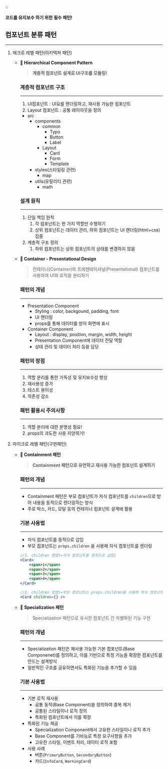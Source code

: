 <aside>
💡

**코드를 유지보수 하기 위한 필수 패턴!**

</aside>

## 컴포넌트 분류 패턴

---

1. 매크로 레벨 패턴(아키텍쳐 패턴)
    - **🎨 Hierarchical Component Pattern**
        
        > **계층적 컴포넌트 설계로 UI구조를 모듈링!**
        > 
        
        ### 계층적 컴포넌트 구조
        
        ---
        
        1. UI컴포넌트 : UI요를 랜더링하고, 재사용 가능한 컴포넌트
        2. Layout 컴포넌트 : 공통 레이아웃을 정의
        - src
            - components
                - common
                    - Typo
                    - Button
                    - Label
                - Layout
                    - Card
                    - Form
                    - Template
            - styles(스타일링 관련)
                - map
            - utils(유틸리티 관련)
                - math
        
        ### 설계 원칙
        
        ---
        
        1. 단일 책임 원칙
            1. 각 컴포넌트는 한 가지 역할만 수행하기
            2. 상위 컴포넌트는 데이터 관리, 하위 컴포넌트는 UI 렌더링(html+css) 집중
        2. 계층적 구조 정의
            1. 하위 컴포넌트는 상위 컴포넌트의 상태를 변경하지 않음
        
    - **🎨 Container - Presentational Design**
        
        > 컨테이너(Container)와 프레젠테이셔널(Presentational) 컴포넌트를 사용하여 UI와 로직을 분리하기
        > 
        
        ### 패턴의 개념
        
        ---
        
        - Presentation Component
            - Styling : color, backgound, padding, font
            - UI 랜더링
            - props를 통해 데이터를 받아 화면에 표시
        - Container Component
            - Layout : display, position, margin, width, height
            - Presentation Component에 데이터 전달 역할
            - 상태 관리 및 데이터 처리 등을 담당
        
        ### 패턴의 장점
        
        ---
        
        1. 역할 분리를 통한 가독성 및 유지보수성 향상
        2. 재사용성 증가
        3. 테스트 용이성
        4. 의존성 감소
        
        ### 패턴 활용시 주의사항
        
        ---
        
        1. 역할 분리에 대한 분명성 필요!
        2. props의 과도한 사용 지양하기!
        
2. 마이크로 레벨 패턴(구현패턴)
    - **🎀 Containment 패턴**
        
        > **Containment 패턴으로 유연하고 재사용 가능한 컴포넌트 설계하기**
        > 
        
        ### 패턴의 개념
        
        ---
        
        - Containment 패턴은 부모 컴포넌트가 자식 컴포넌트를 `children`으로 받아 내용을 동적으로 렌더링하는 방식
        - 주로 박스, 카드, 모달 등의 컨테이너 컴포넌트 설계에 활용
        
        ### 기본 사용법
        
        ---
        
        - 자식 컴포넌트를 동적으로 삽입
        - 부모 컴포넌트는 `props.children` 을 사용해 자식 컴포넌트를 렌더링
        
        ```jsx
        //1. children 방법(=자식 컴포넌트를 동적으로 삽입)
        <Card>
        	<span>1</span>
        	<span>2</span>
        	<span>3</span>
        	<span>4</span>
        </Card>
        
        //2. children 방법(=부모 컴포넌트는 props.children을 사용해 자식 컴포넌트를 렌터링)
        <Card children={} />
        ```
        
    - 🎀 **Specialization** **패턴**
        
        > Specialization 패턴으로 유사한 컴포넌트 간 차별화된 기능 구현
        > 
        
        ### 패턴의 개념
        
        ---
        
        - Specialization 패턴은 재사용 가능한 기본 컴포넌트(Base Componenet)를 정의하고, 이를 기반으로 특정 기능을 확장한 컴포넌트를 만드는 설계방식
        - 일반적인 구조를 공유하면서도 특화된 기능을 추가할 수 있음
        
        ### 기본 사용법
        
        ---
        
        - 기본 로직 재사용
            - 공통 동작(Base Component)을 정의하여 중복 제거
            - 공통된 스타일이나 로직 정의
            - 특화된 컴포넌트에서 이를 확장
        - 특화된 기능 제공
            - Specialization Component에서 고유한 스타일이나 로직 추가
            - Base Component를 기바능로 특정 요구사항을 추가
            - 고유한 스타일, 이벤트 처리, 데이터 로직 포함
        - 사용 사례
            - 버튼(`PrimaryButton`, `SecondaryButton`)
            - 카드(`InfoCard`, `WarningCard`)